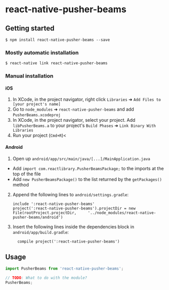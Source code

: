 # react-native-pusher-beams

## Getting started

`$ npm install react-native-pusher-beams --save`

### Mostly automatic installation

`$ react-native link react-native-pusher-beams`

### Manual installation


#### iOS

1. In XCode, in the project navigator, right click `Libraries` ➜ `Add Files to [your project's name]`
2. Go to `node_modules` ➜ `react-native-pusher-beams` and add `PusherBeams.xcodeproj`
3. In XCode, in the project navigator, select your project. Add `libPusherBeams.a` to your project's `Build Phases` ➜ `Link Binary With Libraries`
4. Run your project (`Cmd+R`)<

#### Android

1. Open up `android/app/src/main/java/[...]/MainApplication.java`
  - Add `import com.reactlibrary.PusherBeamsPackage;` to the imports at the top of the file
  - Add `new PusherBeamsPackage()` to the list returned by the `getPackages()` method
2. Append the following lines to `android/settings.gradle`:
  	```
  	include ':react-native-pusher-beams'
  	project(':react-native-pusher-beams').projectDir = new File(rootProject.projectDir, 	'../node_modules/react-native-pusher-beams/android')
  	```
3. Insert the following lines inside the dependencies block in `android/app/build.gradle`:
  	```
      compile project(':react-native-pusher-beams')
  	```


## Usage
```javascript
import PusherBeams from 'react-native-pusher-beams';

// TODO: What to do with the module?
PusherBeams;
```
